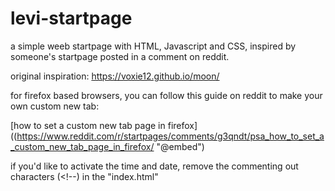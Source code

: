 # levi-startpage
a simple weeb startpage with HTML, Javascript and CSS, inspired by someone's startpage posted in a comment on reddit. 

original inspiration: https://voxie12.github.io/moon/

for firefox based browsers, you can follow this guide on reddit to make your own custom new tab: 

[how to set a custom new tab page in firefox]((https://www.reddit.com/r/startpages/comments/g3qndt/psa_how_to_set_a_custom_new_tab_page_in_firefox/ "@embed")

 

if you'd like to activate the time and date, remove the commenting out characters (<!--) in the "index.html" 
